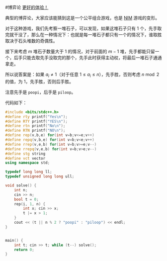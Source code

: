 #博弈论
[更好的体验！](https://www.cnblogs.com/2044-space-elevator/articles/17908827.html)

典型的博弈论，大家应该能猜到这是一个公平组合游戏，也是 [NIM](https://oi-wiki.org/math/game-theory/impartial-game/#nim-%E6%B8%B8%E6%88%8F) 游戏的变形。

对于这种游戏，我们先考察一堆石子，可以发现，如果这堆石子只有 $1$ 个，先手取完就干没了，那么在一种情况下：也就是每一堆石子都只有一个的情况下，谁取胜取决于石头堆数的奇偶性。

接下来考虑 $m$ 堆石子数量大于 $1$ 的情况，对于前面的 $m-1$ 堆，先手都能只留一个，后手只能去取先手没取完的那个，先手此时获得主动权，将最后一堆石子通通拿走。

所以说答案是：如果 $a_i\ne1$（对于任意 $1\le a_i\le n$），先手胜，否则考虑 $n\bmod 2$ 的值，为 $1$，先手胜，否则后手胜。

注意先手是 `poopi`，后手是 `piloop`。

代码如下：

```cpp
#include <bits/stdc++.h>
#define rty printf("Yes\n");
#define RTY printf("YES\n");
#define rtn printf("No\n");
#define RTN printf("NO\n");
#define rep(v,b,e) for(int v=b;v<=e;v++)
#define repq(v,b,e) for(int v=b;v<e;v++)
#define rrep(v,e,b) for(int v=b;v>=e;v--)
#define rrepq(v,e,b) for(int v=b;v>e;v--)
#define stg string
#define vct vector
using namespace std;

typedef long long ll;
typedef unsigned long long ull;

void solve() {
    int n;
    cin >> n;
    bool t = 0;
    rep(i, 1, n) {
        int x; cin >> x;
        t |= x > 1;
    }
    cout << (t || n % 2 ? "poopi" : "piloop") << endl;
}


main() {
	int t; cin >> t; while (t--) solve();
	return 0;
}

```

